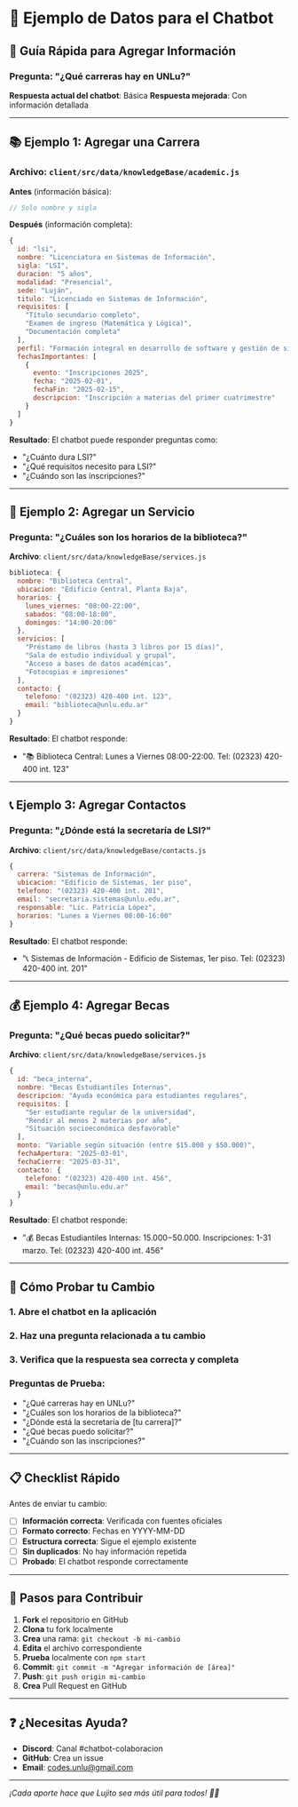 # 📝 Ejemplo de Datos para el Chatbot

## 🎯 Guía Rápida para Agregar Información

### **Pregunta**: "¿Qué carreras hay en UNLu?"

**Respuesta actual del chatbot**: Básica
**Respuesta mejorada**: Con información detallada

---

## 📚 Ejemplo 1: Agregar una Carrera

### **Archivo**: `client/src/data/knowledgeBase/academic.js`

**Antes** (información básica):
```javascript
// Solo nombre y sigla
```

**Después** (información completa):
```javascript
{
  id: "lsi",
  nombre: "Licenciatura en Sistemas de Información",
  sigla: "LSI",
  duracion: "5 años",
  modalidad: "Presencial",
  sede: "Luján",
  titulo: "Licenciado en Sistemas de Información",
  requisitos: [
    "Título secundario completo",
    "Examen de ingreso (Matemática y Lógica)",
    "Documentación completa"
  ],
  perfil: "Formación integral en desarrollo de software y gestión de sistemas informáticos",
  fechasImportantes: [
    {
      evento: "Inscripciones 2025",
      fecha: "2025-02-01",
      fechaFin: "2025-02-15",
      descripcion: "Inscripción a materias del primer cuatrimestre"
    }
  ]
}
```

**Resultado**: El chatbot puede responder preguntas como:
- "¿Cuánto dura LSI?"
- "¿Qué requisitos necesito para LSI?"
- "¿Cuándo son las inscripciones?"

---

## 🏢 Ejemplo 2: Agregar un Servicio

### **Pregunta**: "¿Cuáles son los horarios de la biblioteca?"

**Archivo**: `client/src/data/knowledgeBase/services.js`

```javascript
biblioteca: {
  nombre: "Biblioteca Central",
  ubicacion: "Edificio Central, Planta Baja",
  horarios: {
    lunes_viernes: "08:00-22:00",
    sabados: "08:00-18:00",
    domingos: "14:00-20:00"
  },
  servicios: [
    "Préstamo de libros (hasta 3 libros por 15 días)",
    "Sala de estudio individual y grupal",
    "Acceso a bases de datos académicas",
    "Fotocopias e impresiones"
  ],
  contacto: {
    telefono: "(02323) 420-400 int. 123",
    email: "biblioteca@unlu.edu.ar"
  }
}
```

**Resultado**: El chatbot responde:
- "📚 Biblioteca Central: Lunes a Viernes 08:00-22:00. Tel: (02323) 420-400 int. 123"

---

## 📞 Ejemplo 3: Agregar Contactos

### **Pregunta**: "¿Dónde está la secretaría de LSI?"

**Archivo**: `client/src/data/knowledgeBase/contacts.js`

```javascript
{
  carrera: "Sistemas de Información",
  ubicacion: "Edificio de Sistemas, 1er piso",
  telefono: "(02323) 420-400 int. 201",
  email: "secretaria.sistemas@unlu.edu.ar",
  responsable: "Lic. Patricia López",
  horarios: "Lunes a Viernes 08:00-16:00"
}
```

**Resultado**: El chatbot responde:
- "📞 Sistemas de Información - Edificio de Sistemas, 1er piso. Tel: (02323) 420-400 int. 201"

---

## 💰 Ejemplo 4: Agregar Becas

### **Pregunta**: "¿Qué becas puedo solicitar?"

**Archivo**: `client/src/data/knowledgeBase/services.js`

```javascript
{
  id: "beca_interna",
  nombre: "Becas Estudiantiles Internas",
  descripcion: "Ayuda económica para estudiantes regulares",
  requisitos: [
    "Ser estudiante regular de la universidad",
    "Rendir al menos 2 materias por año",
    "Situación socioeconómica desfavorable"
  ],
  monto: "Variable según situación (entre $15.000 y $50.000)",
  fechaApertura: "2025-03-01",
  fechaCierre: "2025-03-31",
  contacto: {
    telefono: "(02323) 420-400 int. 456",
    email: "becas@unlu.edu.ar"
  }
}
```

**Resultado**: El chatbot responde:
- "💰 Becas Estudiantiles Internas: $15.000-$50.000. Inscripciones: 1-31 marzo. Tel: (02323) 420-400 int. 456"

---

## 🎯 Cómo Probar tu Cambio

### 1. **Abre el chatbot** en la aplicación
### 2. **Haz una pregunta** relacionada a tu cambio
### 3. **Verifica** que la respuesta sea correcta y completa

### **Preguntas de Prueba**:
- "¿Qué carreras hay en UNLu?"
- "¿Cuáles son los horarios de la biblioteca?"
- "¿Dónde está la secretaría de [tu carrera]?"
- "¿Qué becas puedo solicitar?"
- "¿Cuándo son las inscripciones?"

---

## 📋 Checklist Rápido

Antes de enviar tu cambio:

- [ ] **Información correcta**: Verificada con fuentes oficiales
- [ ] **Formato correcto**: Fechas en YYYY-MM-DD
- [ ] **Estructura correcta**: Sigue el ejemplo existente
- [ ] **Sin duplicados**: No hay información repetida
- [ ] **Probado**: El chatbot responde correctamente

---

## 🚀 Pasos para Contribuir

1. **Fork** el repositorio en GitHub
2. **Clona** tu fork localmente
3. **Crea** una rama: `git checkout -b mi-cambio`
4. **Edita** el archivo correspondiente
5. **Prueba** localmente con `npm start`
6. **Commit**: `git commit -m "Agregar información de [área]"`
7. **Push**: `git push origin mi-cambio`
8. **Crea** Pull Request en GitHub

---

## ❓ ¿Necesitas Ayuda?

- **Discord**: Canal #chatbot-colaboracion
- **GitHub**: Crea un issue
- **Email**: codes.unlu@gmail.com

---

*¡Cada aporte hace que Lujito sea más útil para todos! 🤖✨*
